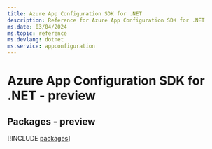 ```yaml
---
title: Azure App Configuration SDK for .NET
description: Reference for Azure App Configuration SDK for .NET
ms.date: 03/04/2024
ms.topic: reference
ms.devlang: dotnet
ms.service: appconfiguration
---
```

# Azure App Configuration SDK for .NET - preview
## Packages - preview
[!INCLUDE [packages](app-configuration-index.md)]